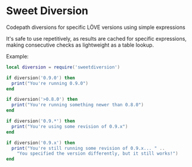 Sweet Diversion
===============

Codepath diversions for specific LÖVE versions using simple expressions

It's safe to use repetitively, as results are cached for specific expressions, making consecutive checks as lightweight as a table lookup.

Example:
```lua
local diversion = require('sweetdiversion')

if diversion('0.9.0') then
  print("You're running 0.9.0")
end

if diversion('>0.8.0') then
  print("You're running something newer than 0.8.0")
end

if diversion('0.9.*') then
  print("You're using some revision of 0.9.x")
end

if diversion('0.9.x') then
  print("You're still running some revision of 0.9.x... " ..
    "You specified the version differently, but it still works!")
end
```

